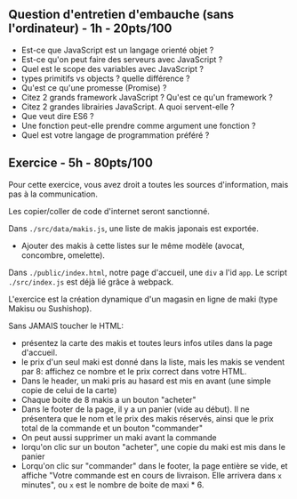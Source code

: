 ## Question d'entretien d'embauche (sans l'ordinateur) - 1h - 20pts/100

- Est-ce que JavaScript est un langage orienté objet ?
- Est-ce qu'on peut faire des serveurs avec JavaScript ?
- Quel est le scope des variables avec JavaScript ?
- types primitifs vs objects ? quelle différence ?
- Qu'est ce qu'une promesse (Promise) ?
- Citez 2 grands framework JavaScript ? Qu'est ce qu'un framework ?
- Citez 2 grandes librairies JavaScript. A quoi servent-elle ?
- Que veut dire ES6 ?
- Une fonction peut-elle prendre comme argument une fonction ?
- Quel est votre langage de programmation préféré ?

## Exercice - 5h - 80pts/100

Pour cette exercice, vous avez droit a toutes les sources d'information, mais pas à la communication.

Les copier/coller de code d'internet seront sanctionné.

Dans `./src/data/makis.js`, une liste de makis japonais est exportée.

- Ajouter des makis à cette listes sur le même modèle (avocat, concombre, omelette).

Dans `./public/index.html`, notre page d'accueil, une `div` a l'id `app`. Le script `./src/index.js` est déjà lié grâce à webpack.

L'exercice est la création dynamique d'un magasin en ligne de maki (type Makisu ou Sushishop).

Sans JAMAIS toucher le HTML:

- présentez la carte des makis et toutes leurs infos utiles dans la page d'accueil.
- le prix d'un seul maki est donné dans la liste, mais les makis se vendent par 8: affichez ce nombre et le prix correct dans votre HTML.
- Dans le header, un maki pris au hasard est mis en avant (une simple copie de celui de la carte)
- Chaque boite de 8 makis a un bouton "acheter"
- Dans le footer de la page, il y a un panier (vide au début). Il ne présentera que le nom et le prix des makis réservés, ainsi que le prix total de la commande et un bouton "commander"
- On peut aussi supprimer un maki avant la commande
- lorqu'on clic sur un bouton "acheter", une copie du maki est mis dans le panier
- Lorqu'on clic sur "commander" dans le footer, la page entière se vide, et affiche "Votre commande est en cours de livraison. Elle arrivera dans `x` minutes", ou `x` est le nombre de boite de maxi \* 6.
